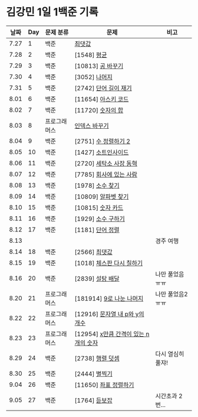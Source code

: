 # 김강민 1일 1백준 기록

| 날짜 | Day | 문제 분류    | 문제                                                     | 비고              |
| ---- | --- | ------------ | -------------------------------------------------------- | ----------------- |
| 7.27 | 1   | 백준         | [최댓값](./Month_07/0727/)                               |                   |
| 7.28 | 2   | 백준         | [1548] [평균](./Month_07//0728/)                         |                   |
| 7.29 | 3   | 백준         | [10813] [공 바꾸기](./Month_07/0729/)                    |                   |
| 7.30 | 4   | 백준         | [3052] [나머지](./Month_07/0730/)                        |                   |
| 7.31 | 5   | 백준         | [2742] [단어 길이 재기](./Month_07/0731/)                |                   |
| 8.01 | 6   | 백준         | [11654] [아스키 코드](./Month_08/Month_08/0801/)         |                   |
| 8.02 | 7   | 백준         | [11720] [숫자의 합](./Month_08/0802/)                    |                   |
| 8.03 | 8   | 프로그래머스 | [인덱스 바꾸기](./Month_08/0803/)                        |                   |
| 8.04 | 9   | 백준         | [2751] [수 정렬하기 2](./Month_08/0804/)                 |                   |
| 8.05 | 10  | 백준         | [1427] [소트인사이드](./Month_08/0805/)                  |                   |
| 8.06 | 11  | 백준         | [2720] [세탁소 사장 동혁](./Month_08/0806/)              |                   |
| 8.07 | 12  | 백준         | [7785] [회사에 있는 사람](./Month_08/0807/)              |                   |
| 8.08 | 13  | 백준         | [1978] [소수 찾기](./Month_08/0808/)                     |                   |
| 8.09 | 14  | 백준         | [10809] [알파벳 찾기](./Month_08/0809/)                  |                   |
| 8.10 | 15  | 백준         | [10815] [숫자 카드](./Month_08/0810/)                    |                   |
| 8.11 | 16  | 백준         | [1929] [소수 구하기](./Month_08/0811/)                   |                   |
| 8.12 | 17  | 백준         | [1181] [단어 정렬](./Month_08/0812/)                     |                   |
| 8.13 |     |              |                                                          | 경주 여행         |
| 8.14 | 18  | 백준         | [2566] [최댓값](./Month_08/0814/)                        |                   |
| 8.15 | 19  | 백준         | [1018] [체스판 다시 칠하기](./Month_08/0815/)            |                   |
| 8.16 | 20  | 백준         | [2839] [설탕 배달](./Month_08/0816/)                     | 나만 풀었음 ㅠㅠ  |
| 8.20 | 21  | 프로그래머스 | [181914] [9로 나눈 나머지](./Month_08/0820/)             | 나만 풀었음2 ㅠㅠ |
| 8.22 | 22  | 프로그래머스 | [12916] [문자열 내 p와 y의 개수](./Month_08/0822/)       |                   |
| 8.23 | 23  | 프로그래머스 | [12954] [x만큼 간격이 있는 n개의 숫자](./Month_08/0823/) |
| 8.29 | 24  | 백준         | [2738] [행렬 덧셈](./Month_08/0829/)                     | 다시 열심히 풀쟈! |
| 8.30 | 25  | 백준         | [2444] [별찍기](./Month_08/0830/)                        |                   |
| 9.04 | 26  | 백준         | [11650] [좌표 정렬하기](./Month_09/0905/)                |                   |
| 9.05 | 27  | 백준         | [1764] [듣보잡](./Month_09/0905/)                        | 시간초과 2번...   |
